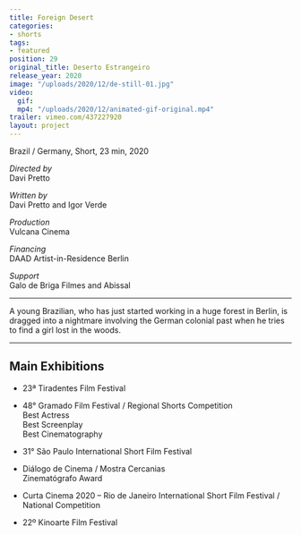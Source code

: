 ```yaml
---
title: Foreign Desert
categories:
- shorts
tags:
- featured
position: 29
original_title: Deserto Estrangeiro
release_year: 2020
image: "/uploads/2020/12/de-still-01.jpg"
video:
  gif: 
  mp4: "/uploads/2020/12/animated-gif-original.mp4"
trailer: vimeo.com/437227920
layout: project
---
```


Brazil / Germany, Short, 23 min, 2020

*Directed by*\
Davi Pretto

*Written by*\
Davi Pretto and Igor Verde

*Production*\
Vulcana Cinema

*Financing*\
DAAD Artist-in-Residence Berlin

*Support*\
Galo de Briga Filmes and Abissal

---

A young Brazilian, who has just started working in a huge forest in Berlin, is dragged into a nightmare involving the German colonial past when he tries to find a girl lost in the woods.

---

## Main Exhibitions

* 23ª Tiradentes Film Festival

* 48° Gramado Film Festival / Regional Shorts Competition\
  Best Actress\
  Best Screenplay\
  Best Cinematography

* 31° São Paulo International Short Film Festival

* Diálogo de Cinema / Mostra Cercanias\
  Zinematógrafo Award

* Curta Cinema 2020 – Rio de Janeiro International Short Film Festival / National Competition

* 22º Kinoarte Film Festival
